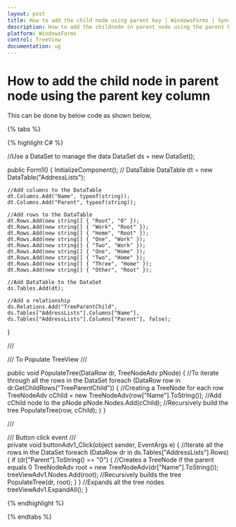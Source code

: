 ```yaml
---
layout: post
title: How to add the child node using parent key | WindowsForms | Syncfusion
description: How to add the childnode in parent node using the parent key column in Syncfusion Windows Forms TreeViewAdv control.
platform: WindowsForms
control: TreeView 
documentation: ug
---
```


# How to add the child node in parent node using the parent key column

This can be done by below code as shown below,

{% tabs %}

{% highlight C# %}

//Use a DataSet to manage the data
DataSet ds = new DataSet();

public Form1()
{
    InitializeComponent();
    // DataTable
    DataTable dt = new DataTable("AddressLists");

    //Add columns to the DataTable
    dt.Columns.Add("Name", typeof(string));
    dt.Columns.Add("Parent", typeof(string));

    //Add rows to the DataTable
    dt.Rows.Add(new string[] { "Root", "0" });
    dt.Rows.Add(new string[] { "Work", "Root" });
    dt.Rows.Add(new string[] { "Home", "Root" });
    dt.Rows.Add(new string[] { "One", "Work" });
    dt.Rows.Add(new string[] { "Two", "Work" });
    dt.Rows.Add(new string[] { "One", "Home" });
    dt.Rows.Add(new string[] { "Two", "Home" });
    dt.Rows.Add(new string[] { "Three", "Home" });
    dt.Rows.Add(new string[] { "Other", "Root" });

    //Add DataTable to the DataSet
    ds.Tables.Add(dt);
    
    //Add a relationship
    ds.Relations.Add("TreeParentChild", ds.Tables["AddressLists"].Columns["Name"],
    ds.Tables["AddressLists"].Columns["Parent"], false);
}

/// <summary>
/// To Populate TreeView
/// </summary>

public void PopulateTree(DataRow dr, TreeNodeAdv pNode)
{
    //To iterate through all the rows in the DataSet
    foreach (DataRow row in dr.GetChildRows("TreeParentChild"))
    {
        //Creating a TreeNode for each row
        TreeNodeAdv cChild = new TreeNodeAdv(row["Name"].ToString());
        //Add cChild node to the pNode
        pNode.Nodes.Add(cChild);
        //Recursively build the tree
        PopulateTree(row, cChild);
    }
}
        
/// <summary>
/// Button click event
/// </summary>
private void buttonAdv1_Click(object sender, EventArgs e)
{
    //Iterate all the rows in the DataSet
    foreach (DataRow dr in ds.Tables["AddressLists"].Rows)
    {
        if (dr["Parent"].ToString() == "0")
        {
            //Creates a TreeNode if the parent equals 0
            TreeNodeAdv root = new TreeNodeAdv(dr["Name"].ToString());
            treeViewAdv1.Nodes.Add(root);
            //Recursively builds the tree
            PopulateTree(dr, root);
        }
    }
    //Expands all the tree nodes
    treeViewAdv1.ExpandAll();
}

{% endhighlight %}

{% endtabs %}
